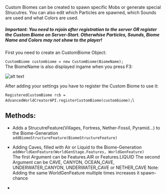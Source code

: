 Custom Biomes can be created to spawn specific Mobs or generate special Strucutres. 
You can also edit which Particles are spawned, which Sounds are used and what Colors are used.

##### Important: You need to rejoin after registration to the server **OR** register the Custom Biome on Server-Start. Otherwhise Particles, Sounds, Biome Name and Colors may not show to the player!

First you need to create an CustomBiome Object:

``` CustomBiome custombiome = new CustomBiome(BiomeName); ```\
The BiomeName is also displayed ingame when you press F3:

![alt text](https://timcloud.ddns.net/github/BiomeName.png)

After adding your settings you have to register the Custom Biome to use it:

``` RegisteredCustomBiome rcb = AdvancedWorldCreatorAPI.registerCustomBiome(custombiome); ```\

## Methods:
  - Adds a StrucutreFeature(Villages, Fortress, Nether-Fossil, Pyramid...) to the Biome-Generation
    ``` addBiomeStructureFeature(BiomeStructureFeature) ```
  
  - Adding Caves, filled with Air or Liquid to the Biome-Generation
    ``` addWorldGenFeature(WorldGenStage.Features, WorldGenFeature) ```\
    The first Argument can be Features.AIR or Features.LIQUID
    The second Argument can be CAVE, CANYON, OCEAN_CAVE, UNDERWATER_CANYON, UNDERWATER_CAVE or NETHER_CAVE
    Note: Adding the same WorldGenFeature multiple times increases it spawn-chance

  -
